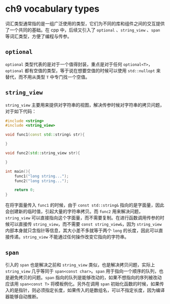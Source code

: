 # ch9 vocabulary types

词汇类型通常指的是一组广泛使用的类型，它们为不同的库和组件之间的交互提供了一个共同的基础。在 cpp 中，后续又引入了 `optional` 、`string_view` 、`span` 等词汇类型，方便了编程与传参。

## `optional`

`optional` 类型代表的是对于一个值得封装，重点是对于任何 `optional<T>`， `optional` 都有空值的类型，等于说在想要空值的时候可以使用 `std::nullopt` 来替代，而不用从类型 `T` 中专门找一个空值。

## `string_view`

`string_view` 主要用来提供对字符串的视图，解决传参时候对字符串的拷贝问题，对于如下代码：

```cpp
#include <string>
#include <string_view>

void func1(const std::string& str){

}

void func2(std::string_view str){

}

int main(){
    func1("long string...");
    func2("long string...");

    return 0;
}
```

在将字面量传入 `func1` 的时候，由于 `const std::string&` 指向的是字面量，因此会创建新的临时值，引起大量的字符串拷贝。而 `func2` 用来解决问题， `string_view` 可以直接指向这个字面量，而不需要复制。在进行函数调用传参的时候可以直接传 `string_view`，而不需要 `const string_view&`，因为 `string_view` 内部本身就只含指针等信息，其大小差不多就等于两个 `long` 的长度，因此可以直接传递。`string_view` 不能通过任何操作改变它指向的字符串。

## `span`

引入的 `span` 也是解决之前和 `string_view` 类似，也是解决拷贝问题，实际上 `string_view` 几乎等同于 `span<const char>`。`span` 用于指向一个顺序的队列，也是避免拷贝的问题。`span` 指向的队列是能够改动的，如果不想指向的序列被改动应该用 `span<const T>` 将模板例化。另外在调用 `span` 初始化函数的时候，如果传入的是指针，则必须指定长度，如果传入的是数组名，可以不指定长度，因为编译器能够自动推断。
